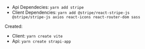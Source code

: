 - Api Dependecies: `yarn add stripe`
- Client Dependencies: `yarn add @stripe/react-stripe-js @stripe/stripe-js axios react-icons react-router-dom sass`

Created:
- Client: `yarn create vite`
- Api: `yarn create strapi-app`